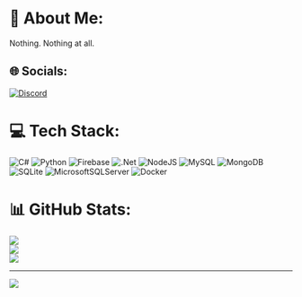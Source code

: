 # 💫 About Me:
Nothing. Nothing at all.


## 🌐 Socials:
[![Discord](https://img.shields.io/badge/Discord-%237289DA.svg?logo=discord&logoColor=white)](https://discord.gg/X_s0ft#2325) 

# 💻 Tech Stack:
![C#](https://img.shields.io/badge/c%23-%23239120.svg?style=for-the-badge&logo=c-sharp&logoColor=white) ![Python](https://img.shields.io/badge/python-3670A0?style=for-the-badge&logo=python&logoColor=ffdd54) ![Firebase](https://img.shields.io/badge/firebase-%23039BE5.svg?style=for-the-badge&logo=firebase) ![.Net](https://img.shields.io/badge/.NET-5C2D91?style=for-the-badge&logo=.net&logoColor=white)  ![NodeJS](https://img.shields.io/badge/node.js-6DA55F?style=for-the-badge&logo=node.js&logoColor=white) ![MySQL](https://img.shields.io/badge/mysql-%2300f.svg?style=for-the-badge&logo=mysql&logoColor=white) ![MongoDB](https://img.shields.io/badge/MongoDB-%234ea94b.svg?style=for-the-badge&logo=mongodb&logoColor=white) ![SQLite](https://img.shields.io/badge/sqlite-%2307405e.svg?style=for-the-badge&logo=sqlite&logoColor=white) ![MicrosoftSQLServer](https://img.shields.io/badge/Microsoft%20SQL%20Sever-CC2927?style=for-the-badge&logo=microsoft%20sql%20server&logoColor=white) ![Docker](https://img.shields.io/badge/docker-%230db7ed.svg?style=for-the-badge&logo=docker&logoColor=white)
# 📊 GitHub Stats:
![](https://github-readme-stats.vercel.app/api?username=X-s0ft&theme=swift&hide_border=false&include_all_commits=true&count_private=false)<br/>
![](https://github-readme-streak-stats.herokuapp.com/?user=X-s0ft&theme=swift&hide_border=false)<br/>
![](https://github-readme-stats.vercel.app/api/top-langs/?username=X-s0ft&theme=swift&hide_border=false&include_all_commits=true&count_private=false&layout=compact)

---
[![](https://visitcount.itsvg.in/api?id=X-s0ft&icon=2&color=8)](https://visitcount.itsvg.in)

<!-- Proudly created with GPRM ( https://gprm.itsvg.in ) -->
